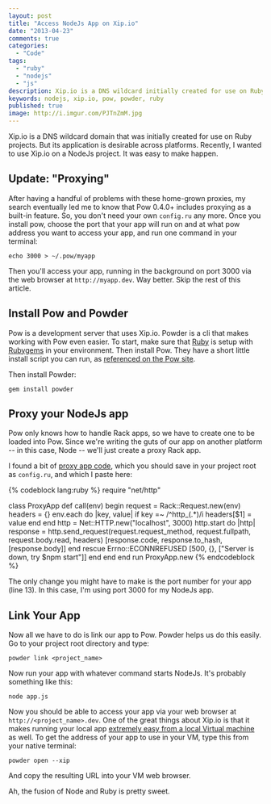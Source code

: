 ```yaml
---
layout: post
title: "Access NodeJs App on Xip.io"
date: "2013-04-23"
comments: true
categories:
  - "Code"
tags:
  - "ruby"
  - "nodejs"
  - "js"
description: Xip.io is a DNS wildcard initially created for use on Ruby projects.  It makes development much nicer in some respects, so it's worth a few steps to get working on a NodeJs project.
keywords: nodejs, xip.io, pow, powder, ruby
published: true
image: http://i.imgur.com/PJTnZmM.jpg
---
```


Xip.io is a DNS wildcard domain that was initially created for use on Ruby projects.  But its application is desirable across platforms.  Recently, I wanted to use Xip.io on a NodeJs project.  It was easy to make happen.

<!--more-->

## Update: "Proxying"

After having a handful of problems with these home-grown proxies, my search eventually led me to know that Pow 0.4.0+ includes proxying as a built-in feature.  So, you don't need your own `config.ru` any more.  Once you install pow, choose the port that your app will run on and at what pow address you want to access your app, and run one command in your terminal:

```
echo 3000 > ~/.pow/myapp
```

Then you'll access your app, running in the background on port 3000 via the web browser at `http://myapp.dev`.  Way better.  Skip the rest of this article.

## Install Pow and Powder

Pow is a development server that uses Xip.io.  Powder is a cli that makes working with Pow even easier.  To start, make sure that [Ruby](http://www.ruby-lang.org/en/downloads/) is setup with [Rubygems](http://rubygems.org) in your environment.  Then install Pow.  They have a short little install script you can run, as [referenced on the Pow site](http://pow.cx/).

Then install Powder:

```
gem install powder
```

## Proxy your NodeJs app

Pow only knows how to handle Rack apps, so we have to create one to be loaded into Pow.  Since we're writing the guts of our app on another platform -- in this case, Node -- we'll just create a proxy Rack app.

I found a bit of [proxy app code](https://github.com/linjunpop/node-with-pow), which you should save in your project root as `config.ru`, and which I paste here:

{% codeblock lang:ruby %}
require "net/http"

class ProxyApp
  def call(env)
    begin
      request = Rack::Request.new(env)
      headers = {}
      env.each do |key, value|
        if key =~ /^http_(.*)/i
          headers[$1] = value
        end
      end
      http = Net::HTTP.new("localhost", 3000)
      http.start do |http|
        response = http.send_request(request.request_method, request.fullpath, request.body.read, headers)
        [response.code, response.to_hash, [response.body]]
      end
    rescue Errno::ECONNREFUSED
      [500, {}, ["Server is down, try $npm start"]]
    end
  end
end
run ProxyApp.new
{% endcodeblock %}

The only change you might have to make is the port number for your app (line 13).  In this case, I'm using port 3000 for my NodeJs app.

## Link Your App

Now all we have to do is link our app to Pow.  Powder helps us do this easily.  Go to your project root directory and type:

```
powder link <project_name>
```

Now run your app with whatever command starts NodeJs.  It's probably something like this:

```
node app.js
```

Now you should be able to access your app via your web browser at `http://<project_name>.dev`.  One of the great things about Xip.io is that it makes running your local app [extremely easy from a local Virtual machine](http://jaketrent.com/post/run-pow-server-on-vm/) as well.  To get the address of your app to use in your VM, type this from your native terminal:

```
powder open --xip
```

And copy the resulting URL into your VM web browser.

Ah, the fusion of Node and Ruby is pretty sweet.
